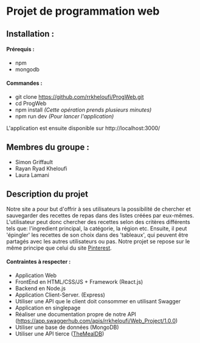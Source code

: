 # Projet de programmation web

## Installation :

#### Prérequis :

- npm
- mongodb

#### Commandes :

- git clone https://github.com/rrkheloufi/ProgWeb.git
- cd ProgWeb
- npm install _(*Cette opération prends plusieurs minutes*)_
- npm run dev _(Pour lancer l'application)_

L'application est ensuite disponible sur http://localhost:3000/

## Membres du groupe :

- Simon Griffault
- Rayan Ryad Kheloufi
- Laura Lamani

## Description du projet

Notre site a pour but d'offrir à ses utilisateurs la possibilité de chercher et sauvegarder des recettes de repas dans des listes créées par eux-mêmes. L'utilisateur peut donc chercher des recettes selon des critères différents tels que: l'ingredient principal, la catégorie, la région etc. Ensuite, il peut 'épingler' les recettes de son choix dans des 'tableaux', qui peuvent être partagés avec les autres utilisateurs ou pas. Notre projet se repose sur le même principe que celui du site [Pinterest](https://www.pinterest.com/).

#### Contraintes à respecter :

- Application Web
- FrontEnd en HTML/CSS/JS + Framework (React.js)
- Backend en Node.js
- Application Client-Server. (Express)
- Utiliser une API que le client doit consommer en utilisant Swagger
- Application en singlepage
- Réaliser une documentation propre de notre API (https://app.swaggerhub.com/apis/rrkheloufi/Web_Project/1.0.0)
- Utiliser une base de données (MongoDB)
- Utiliser une API tierce ([TheMealDB](https://www.themealdb.com/api.php))
